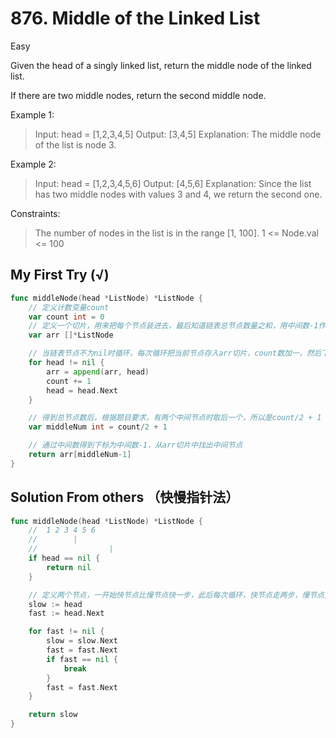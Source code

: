 # 876. Middle of the Linked List

Easy

Given the head of a singly linked list, return the middle node of the linked list.

If there are two middle nodes, return the second middle node.

 
Example 1:
> Input: head = [1,2,3,4,5]
Output: [3,4,5]
Explanation: The middle node of the list is node 3.

Example 2:
> Input: head = [1,2,3,4,5,6]
Output: [4,5,6]
Explanation: Since the list has two middle nodes with values 3 and 4, we return the second one.
 

Constraints:
> The number of nodes in the list is in the range [1, 100].
1 <= Node.val <= 100

## My First Try (√)

```go
func middleNode(head *ListNode) *ListNode {
	// 定义计数变量count
	var count int = 0
	// 定义一个切片，用来把每个节点装进去，最后知道链表总节点数量之和，用中间数-1作为下标找出中间节点
	var arr []*ListNode

	// 当链表节点不为nil时循环，每次循环把当前节点存入arr切片，count数加一，然后下一个节点变成当前节点
	for head != nil {
		arr = append(arr, head)
		count += 1
		head = head.Next
	}

	// 得到总节点数后，根据题目要求，有两个中间节点时取后一个，所以是count/2 + 1
	var middleNum int = count/2 + 1

	// 通过中间数得到下标为中间数-1，从arr切片中找出中间节点
	return arr[middleNum-1]
}
```

## Solution From others （快慢指针法）

```go
func middleNode(head *ListNode) *ListNode {
    //  1 2 3 4 5 6
    //        |  
    //                |
    if head == nil {
        return nil
    }

    // 定义两个节点，一开始快节点比慢节点快一步，此后每次循环，快节点走两步，慢节点走一步，最后当快节点走到尾时，慢节点就是中间节点
    slow := head
    fast := head.Next

    for fast != nil {
        slow = slow.Next
        fast = fast.Next
        if fast == nil {
            break
        }
        fast = fast.Next
    }

    return slow
}
```